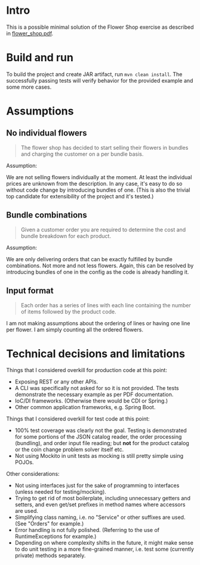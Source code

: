 # Intro

This is a possible minimal solution of the Flower Shop exercise as described in [flower_shop.pdf](docs/flower_shop.pdf).

# Build and run

To build the project and create JAR artifact, run `mvn clean install`.
The successfully passing tests will verify behavior for the provided example and some more cases.

# Assumptions

## No individual flowers

> The flower shop has decided to start selling their flowers in bundles
> and charging the customer on a per bundle basis.

Assumption:

We are not selling flowers individually at the moment.
At least the individual prices are unknown from the description.
In any case, it's easy to do so without code change by introducing bundles of one.
(This is also the trivial top candidate for extensibility of the project and it's tested.)

## Bundle combinations

> Given a customer order you are required to determine the cost and bundle breakdown for each product.

Assumption:

We are only delivering orders that can be exactly fulfilled by bundle combinations.
Not more and not less flowers.
Again, this can be resolved by introducing bundles of one in the config as the code is already handling it.

## Input format

> Each order has a series of lines with each line containing the number of items followed by the product code.

I am not making assumptions about the ordering of lines or having one line per flower.
I am simply counting all the ordered flowers.

# Technical decisions and limitations

Things that I considered overkill for production code at this point:

* Exposing REST or any other APIs.
* A CLI was specifically not asked for so it is not provided.
  The tests demonstrate the necessary example as per PDF documentation.
* IoC/DI frameworks. (Otherwise there would be CDI or Spring.)
* Other common application frameworks, e.g. Spring Boot.

Things that I considered overkill for test code at this point:

* 100% test coverage was clearly not the goal.
  Testing is demonstrated for some portions of the JSON catalog reader,
  the order processing (bundling), and order input file reading;
  but **not** for the product catalog or the coin change problem solver itself etc.
* Not using Mockito in unit tests as mocking is still pretty simple using POJOs.

Other considerations:

* Not using interfaces just for the sake of programming to interfaces (unless needed for testing/mocking).
* Trying to get rid of most boilerplate, including unnecessary getters and setters,
  and even get/set prefixes in method names where accessors are used.
* Simplifying class naming, i.e. no "Service" or other suffixes are used. (See "Orders" for example.)
* Error handling is not fully polished. (Referring to the use of RuntimeExceptions for example.)
* Depending on where complexity shifts in the future, it might make sense to do unit testing
  in a more fine-grained manner, i.e. test some (currently private) methods separately.
